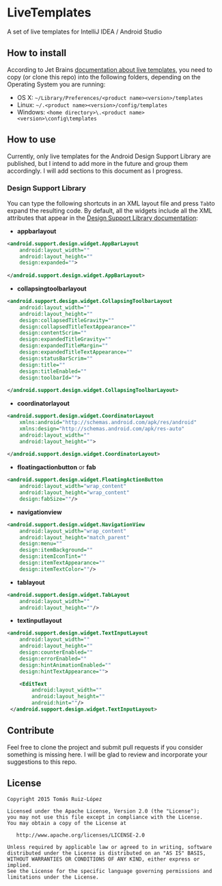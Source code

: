 # LiveTemplates

A set of live templates for IntelliJ IDEA / Android Studio

## How to install

According to Jet Brains [documentation about live templates][1], you need to copy (or clone this repo) into the following folders, depending on the Operating System you are running:

- OS X: `~/Library/Preferences/<product name><version>/templates`
- Linux: `~/.<product name><version>/config/templates`
- Windows: `<home directory>\.<product name><version>\config\templates`

## How to use

Currently, only live templates for the Android Design Support Library are published, but I intend to add more in the future and group them accordingly. I will add sections to this document as I progress.

### Design Support Library

You can type the following shortcuts in an XML layout file and press `Tab`to expand the resulting code. By default, all the widgets include all the XML attributes that appear in the [Design Support Library documentation][2]:

- **appbarlayout**

``` xml
<android.support.design.widget.AppBarLayout
    android:layout_width=""
    android:layout_height=""
    design:expanded="">
    
</android.support.design.widget.AppBarLayout>
```
- **collapsingtoolbarlayout**

``` xml
<android.support.design.widget.CollapsingToolbarLayout
    android:layout_width=""
    android:layout_height=""
    design:collapsedTitleGravity=""
    design:collapsedTitleTextAppearance=""
    design:contentScrim=""
    design:expandedTitleGravity=""
    design:expandedTitleMargin=""
    design:expandedTitleTextAppearance=""
    design:statusBarScrim=""
    design:title=""
    design:titleEnabled=""
    design:toolbarId="">
    
</android.support.design.widget.CollapsingToolbarLayout>
```
- **coordinatorlayout**

``` xml
<android.support.design.widget.CoordinatorLayout
    xmlns:android="http://schemas.android.com/apk/res/android"
    xmlns:design="http://schemas.android.com/apk/res-auto"
    android:layout_width=""
    android:layout_height="">
    
</android.support.design.widget.CoordinatorLayout>
```
- **floatingactionbutton** or **fab**

``` xml
<android.support.design.widget.FloatingActionButton
    android:layout_width="wrap_content"
    android:layout_height="wrap_content"
    design:fabSize=""/>
```
- **navigationview**

``` xml
<android.support.design.widget.NavigationView
    android:layout_width="wrap_content"
    android:layout_height="match_parent"
    design:menu=""
    design:itemBackground=""
    design:itemIconTint=""
    design:itemTextAppearance=""
    design:itemTextColor=""/>
```
- **tablayout**

``` xml
<android.support.design.widget.TabLayout
    android:layout_width=""
    android:layout_height=""/>
```
- **textinputlayout**

``` xml
<android.support.design.widget.TextInputLayout
    android:layout_width=""
    android:layout_height=""
    design:counterEnabled=""
    design:errorEnabled=""
    design:hintAnimationEnabled=""
    design:hintTextAppearance="">

    <EditText
        android:layout_width=""
        android:layout_height=""
        android:hint=""/>
 </android.support.design.widget.TextInputLayout>
```

## Contribute

Feel free to clone the project and submit pull requests if you consider something is missing here. I will be glad to review and incorporate your suggestions to this repo.

## License

    Copyright 2015 Tomás Ruiz-López

    Licensed under the Apache License, Version 2.0 (the "License");
    you may not use this file except in compliance with the License.
    You may obtain a copy of the License at

       http://www.apache.org/licenses/LICENSE-2.0

    Unless required by applicable law or agreed to in writing, software
    distributed under the License is distributed on an "AS IS" BASIS,
    WITHOUT WARRANTIES OR CONDITIONS OF ANY KIND, either express or implied.
    See the License for the specific language governing permissions and
    limitations under the License.

[1]: https://www.jetbrains.com/idea/help/live-templates.html
[2]: http://developer.android.com/intl/es/reference/android/support/design/widget/package-summary.html